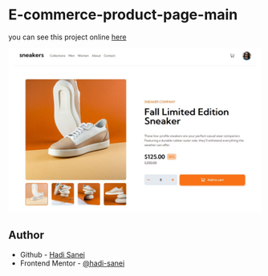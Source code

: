# E-commerce-product-page-main

you can see this project online [here](https://hadi-sanei.github.io/E-commerce-product-page)

![github](./ecommerce-product-page-main.JPG)


## Author

- Github - [Hadi Sanei](https://github.com/hadi-sanei)
- Frontend Mentor - [@hadi-sanei](https://www.frontendmentor.io/profile/hadi-sanei)